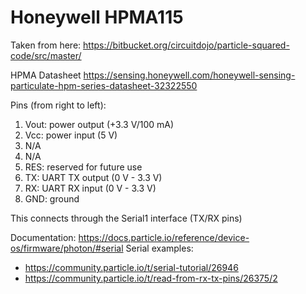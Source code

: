 Honeywell HPMA115
===============

Taken from here: https://bitbucket.org/circuitdojo/particle-squared-code/src/master/


HPMA Datasheet
https://sensing.honeywell.com/honeywell-sensing-particulate-hpm-series-datasheet-32322550

Pins (from right to left):
1. Vout: power output (+3.3 V/100 mA)
2. Vcc: power input (5 V)
3. N/A
4. N/A
5. RES: reserved for future use
6. TX: UART TX output (0 V - 3.3 V)
7. RX: UART RX input (0 V - 3.3 V)
8. GND: ground


This connects through the Serial1 interface (TX/RX pins)

Documentation: https://docs.particle.io/reference/device-os/firmware/photon/#serial
Serial examples: 
* https://community.particle.io/t/serial-tutorial/26946
* https://community.particle.io/t/read-from-rx-tx-pins/26375/2
